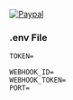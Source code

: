 <a href="https://www.paypal.com/donate?business=Q42GSMPX9FXJJ&item_name=Ajudar+a+host+do+bot+Tode&currency_code=BRL"><img src="https://img.shields.io/badge/Doar-Paypal-#320ff.svg" alt="Paypal" /></a>

### .env File
```
TOKEN=

WEBHOOK_ID=
WEBHOOK_TOKEN=
PORT=
```

